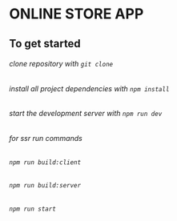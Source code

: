 # ONLINE STORE APP

## To get started

###### clone repository with `git clone`

###### install all project dependencies with `npm install`

###### start the development server with `npm run dev`

###### for ssr run commands

###### `npm run build:client`

###### `npm run build:server`

###### `npm run start`
